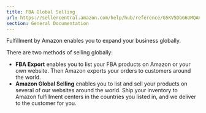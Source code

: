 ```yaml
---
title: FBA Global Selling
url: https://sellercentral.amazon.com/help/hub/reference/G5KV5DGG6UMQAKL4
section: General Documentation
---
```


Fulfillment by Amazon enables you to expand your business globally.

There are two methods of selling globally:

  * **FBA Export** enables you to list your FBA products on Amazon or your own website. Then Amazon exports your orders to customers around the world.
  * **Amazon Global Selling** enables you to list and sell your products on several of our websites around the world. Ship your inventory to Amazon fulfillment centers in the countries you listed in, and we deliver to the customer for you.

